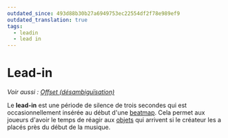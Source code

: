 ```yaml
---
outdated_since: 493d88b30b27a6949753ec22554df2f78e989ef9
outdated_translation: true
tags:
  - leadin
  - lead in
---
```


# Lead-in

*Voir aussi : [Offset (désambiguïsation)](/wiki/Offset)*

Le **lead-in** est une période de silence de trois secondes qui est occasionnellement insérée au début d'une [beatmap](/wiki/Beatmap). Cela permet aux joueurs d'avoir le temps de réagir aux [objets](/wiki/Gameplay/Hit_object) qui arrivent si le créateur les a placés près du début de la musique.
